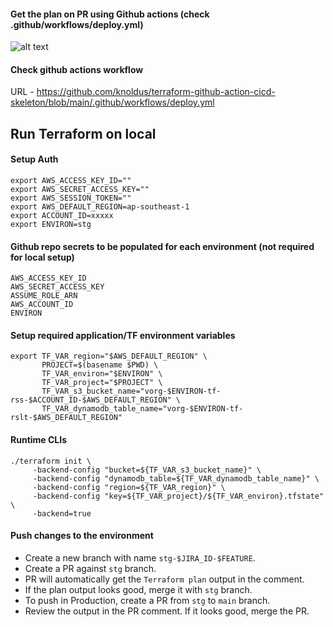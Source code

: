 #### Get the plan on PR using Github actions (check .github/workflows/deploy.yml)

![alt text](https://github.com/knoldus/terraform-github-action-cicd-skeleton/blob/main/github-actions-cicd-skeleton.png?raw=true)

#### Check github actions workflow 
URL - https://github.com/knoldus/terraform-github-action-cicd-skeleton/blob/main/.github/workflows/deploy.yml

## Run Terraform on local

#### Setup Auth 
```
export AWS_ACCESS_KEY_ID=""
export AWS_SECRET_ACCESS_KEY=""
export AWS_SESSION_TOKEN=""
export AWS_DEFAULT_REGION=ap-southeast-1
export ACCOUNT_ID=xxxxx
export ENVIRON=stg
```

#### Github repo secrets to be populated for each environment (not required for local setup)
```
AWS_ACCESS_KEY_ID
AWS_SECRET_ACCESS_KEY
ASSUME_ROLE_ARN
AWS_ACCOUNT_ID
ENVIRON
```

#### Setup required application/TF environment variables
```
export TF_VAR_region="$AWS_DEFAULT_REGION" \
       PROJECT=$(basename $PWD) \
       TF_VAR_environ="$ENVIRON" \
       TF_VAR_project="$PROJECT" \
       TF_VAR_s3_bucket_name="vorg-$ENVIRON-tf-rss-$ACCOUNT_ID-$AWS_DEFAULT_REGION" \
       TF_VAR_dynamodb_table_name="vorg-$ENVIRON-tf-rslt-$AWS_DEFAULT_REGION"
```

#### Runtime CLIs
```
./terraform init \
     -backend-config "bucket=${TF_VAR_s3_bucket_name}" \
     -backend-config "dynamodb_table=${TF_VAR_dynamodb_table_name}" \
     -backend-config "region=${TF_VAR_region}" \
     -backend-config "key=${TF_VAR_project}/${TF_VAR_environ}.tfstate" \
     -backend=true
```

#### Push changes to the environment 
- Create a new branch with name `stg-$JIRA_ID-$FEATURE`.
- Create a PR against `stg` branch.
- PR will automatically get the `Terraform plan` output in the comment.
- If the plan output looks good, merge it with `stg` branch.
- To push in Production, create a PR from `stg` to `main` branch.
- Review the output in the PR comment. If it looks good, merge the PR.
